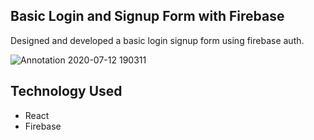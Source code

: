 ## Basic Login and Signup Form with Firebase
Designed and developed a basic login signup form using firebase auth.

![Annotation 2020-07-12 190311](https://user-images.githubusercontent.com/60403638/87247591-62bb9d80-c472-11ea-85ef-a892e0f24e8c.jpg)


## Technology Used
* React
* Firebase
